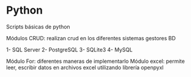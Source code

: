 # Python
Scripts básicas de python

Módulos CRUD: realizan crud en los diferentes sistemas gestores BD

1- SQL Server
2- PostgreSQL
3- SQLite3
4- MySQL
 

Módulo For: diferentes maneras de implementarlo
Módulo excel: permite leer, escribir datos en archivos excel utilizando librería openpyxl

